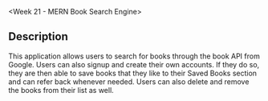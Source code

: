 <Week 21 - MERN Book Search Engine>

## Description

This application allows users to search for books through the book API from Google. Users can also signup and create their own accounts. If they do so, they are then able to save books that they like to their Saved Books section and can refer back whenever needed. Users can also delete and remove the books from their list as well.

